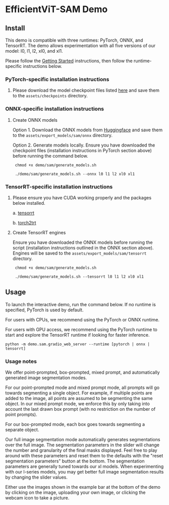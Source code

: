 # EfficientViT-SAM Demo

## Install

This demo is compatible with three runtimes: PyTorch, ONNX, and TensorRT.  The demo allows experimentation with all five versions of our model: l0, l1, l2, xl0, and xl1.  

Please follow the [Getting Started](../README.md#getting-started) instructions, then follow the runtime-specific instructions below.

### PyTorch-specific installation instructions
1. Please download the model checkpoint files listed [here](../applications/sam.md#pretrained-models) and save them to the `assets/checkpoints` directory.

### ONNX-specific installation instructions
1. Create ONNX models

    Option 1. Download the ONNX models from [Huggingface](https://huggingface.co/han-cai/efficientvit-sam/tree/main) and save them to the `assets/export_models/sam/onnx` directory.

    Option 2. Generate models locally.  Ensure you have downloaded the checkpoint files (installation instructions in PyTorch section above) before running the command below.

        chmod +x demo/sam/generate_models.sh

        ./demo/sam/generate_models.sh --onnx l0 l1 l2 xl0 xl1

### TensorRT-specific installation instructions

1. Please ensure you have CUDA working properly and the packages below installed.

    a. [tensorrt](https://docs.nvidia.com/deeplearning/tensorrt/install-guide/index.html)

    b. [torch2trt](https://github.com/NVIDIA-AI-IOT/torch2trt)

2. Create TensorRT engines

    Ensure you have downloaded the ONNX models before running the script (installation instructions outlined in the ONNX section above).
    Engines will be saved to the `assets/export_models/sam/tensorrt` directory.

        chmod +x demo/sam/generate_models.sh

        ./demo/sam/generate_models.sh --tensorrt l0 l1 l2 xl0 xl1


## Usage
To launch the interactive demo, run the command below.  If no runtime is specified, PyTorch is used by default.

For users with CPUs, we recommend using the PyTorch or ONNX runtime.  

For users with GPU access, we recommend using the PyTorch runtime to start and explore the TensorRT runtime if looking for faster inference.

    python -m demo.sam.gradio_web_server --runtime [pytorch | onnx | tensorrt]

### Usage notes

We offer point-prompted, box-prompted, mixed prompt, and automatically generated image segmentation modes.

For our point-prompted mode and mixed prompt mode, all prompts will go towards segmenting a single object.  For example, if multiple points are added to the image, all points are assumed to be segmenting the same object.  In our mixed prompt mode, we enforce this by only taking into account the last drawn box prompt (with no restriction on the number of point prompts).

For our box-prompted mode, each box goes towards segmenting a separate object.

Our full image segmentation mode automatically generates segmentations over the full image.  The segmentation parameters in the slider will change the number and granularity of the final masks displayed.  Feel free to play around with these parameters and reset them to the defaults with the "reset segmentation parameters" button at the bottom.  The segmentation parameters are generally tuned towards our xl models.  When experimenting with our l-series models, you may get better full image segmentation results by changing the slider values.

Either use the images shown in the example bar at the bottom of the demo by clicking on the image, uploading your own image, or clicking the webcam icon to take a picture. 